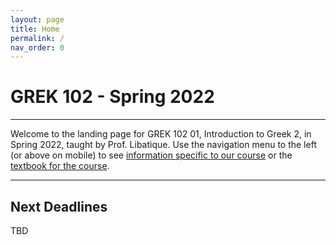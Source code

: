```yaml
---
layout: page
title: Home
permalink: /
nav_order: 0
---
```


# GREK 102 - Spring 2022

***

Welcome to the landing page for GREK 102 01, Introduction to Greek 2, in Spring 2022, taught by Prof. Libatique. Use the navigation menu to the left (or above on mobile) to see [information specific to our course](/course_info) or the [textbook for the course](/textbook).

***

## Next Deadlines

TBD
